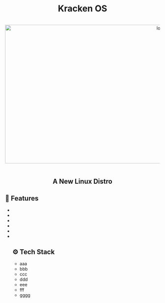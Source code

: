 <div align="center"> <h1> Kracken OS </h1></div>
<br/>
<div align="center">
  <img src="https://t3.ftcdn.net/jpg/05/64/87/20/360_F_564872001_UXnxDt9vcQXQx0BgeW4HUG5WvckBqLbw.jpg" alt="logo"  width="1000px" height="450px"/> 
</div>
<br/>
<h2 align="center">A New Linux Distro</h2>

<div>
  
</div>
<div>
  <h2>🔋 Features</h2>
    <ul>
      <li></li>
      <li></li>
      <li></li>
      <li></li>
      <li></li>
      <li></li>
    </ol>

## <a name="tech-stack">⚙️ Tech Stack</a>
<div>
  <ul>
    <li>aaa</li>
    <li>bbb</li>
    <li>ccc</li>
    <li>ddd</li>
    <li>eee</li>
    <li>fff</li>
    <li>gggg</li>

  </ul>
  
</div>
</div>
